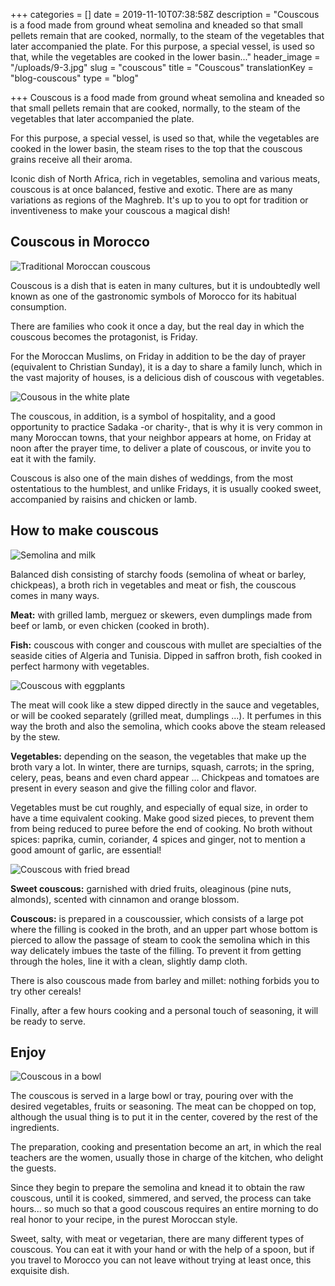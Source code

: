 +++
categories = []
date = 2019-11-10T07:38:58Z
description = "Couscous is a food made from ground wheat semolina and kneaded so that small pellets remain that are cooked, normally, to the steam of the vegetables that later accompanied the plate. For this purpose, a special vessel, is used so that, while the vegetables are cooked in the lower basin..."
header_image = "/uploads/9-3.jpg"
slug = "couscous"
title = "Couscous"
translationKey = "blog-couscous"
type = "blog"

+++
Couscous is a food made from ground wheat semolina and kneaded so that small pellets remain that are cooked, normally, to the steam of the vegetables that later accompanied the plate.

For this purpose, a special vessel, is used so that, while the vegetables are cooked in the lower basin, the steam rises to the top that the couscous grains receive all their aroma.

Iconic dish of North Africa, rich in vegetables, semolina and various meats, couscous is at once balanced, festive and exotic. There are as many variations as regions of the Maghreb. It's up to you to opt for tradition or inventiveness to make your couscous a magical dish!

## **Couscous in Morocco**

![Traditional Moroccan couscous](/uploads/4-1.jpg "Traditional Moroccan couscous")

Couscous is a dish that is eaten in many cultures, but it is undoubtedly well known as one of the gastronomic symbols of Morocco for its habitual consumption.

There are families who cook it once a day, but the real day in which the couscous becomes the protagonist, is Friday.

For the Moroccan Muslims, on Friday in addition to be the day of prayer (equivalent to Christian Sunday), it is a day to share a family lunch, which in the vast majority of houses, is a delicious dish of couscous with vegetables.

![Cousous in the white plate](/uploads/2-3.jpg "Cousous in the white plate")

The couscous, in addition, is a symbol of hospitality, and a good opportunity to practice Sadaka -or charity-, that is why it is very common in many Moroccan towns, that your neighbor appears at home, on Friday at noon after the prayer time, to deliver a plate of couscous, or invite you to eat it with the family.

Couscous is also one of the main dishes of weddings, from the most ostentatious to the humblest, and unlike Fridays, it is usually cooked sweet, accompanied by raisins and chicken or lamb.

## **How to make couscous**

![Semolina and milk](/uploads/7.jpeg "Semolina and milk")

Balanced dish consisting of starchy foods (semolina of wheat or barley, chickpeas), a broth rich in vegetables and meat or fish, the couscous comes in many ways.

**Meat:** with grilled lamb, merguez or skewers, even dumplings made from beef or lamb, or even chicken (cooked in broth). 

**Fish:** couscous with conger and couscous with mullet are specialties of the seaside cities of Algeria and Tunisia. Dipped in saffron broth, fish cooked in perfect harmony with vegetables.

![Couscous with eggplants](/uploads/3-2.jpg "Couscous with eggplants")

The meat will cook like a stew dipped directly in the sauce and vegetables, or will be cooked separately (grilled meat, dumplings ...). It perfumes in this way the broth and also the semolina, which cooks above the steam released by the stew.

**Vegetables:** depending on the season, the vegetables that make up the broth vary a lot. In winter, there are turnips, squash, carrots; in the spring, celery, peas, beans and even chard appear ... Chickpeas and tomatoes are present in every season and give the filling color and flavor.

Vegetables must be cut roughly, and especially of equal size, in order to have a time equivalent cooking. Make good sized pieces, to prevent them from being reduced to puree before the end of cooking. No broth without spices: paprika, cumin, coriander, 4 spices and ginger, not to mention a good amount of garlic, are essential!

![Couscous with fried bread](/uploads/5-1.jpg "Couscous with fried bread")

**Sweet couscous:** garnished with dried fruits, oleaginous (pine nuts, almonds), scented with cinnamon and orange blossom.

**Couscous:** is prepared in a couscoussier, which consists of a large pot where the filling is cooked in the broth, and an upper part whose bottom is pierced to allow the passage of steam to cook the semolina which in this way delicately imbues the taste of the filling. To prevent it from getting through the holes, line it with a clean, slightly damp cloth.

There is also couscous made from barley and millet: nothing forbids you to try other cereals!

Finally, after a few hours cooking and a personal touch of seasoning, it will be ready to serve.

## **Enjoy**

![Couscous in a bowl](/uploads/1-2.jpg "Couscous in a bowl")

The couscous is served in a large bowl or tray, pouring over with the desired vegetables, fruits or seasoning. The meat can be chopped on top, although the usual thing is to put it in the center, covered by the rest of the ingredients.

The preparation, cooking and presentation become an art, in which the real teachers are the women, usually those in charge of the kitchen, who delight the guests.

Since they begin to prepare the semolina and knead it to obtain the raw couscous, until it is cooked, simmered, and served, the process can take hours... so much so that a good couscous requires an entire morning to do real honor to your recipe, in the purest Moroccan style.

Sweet, salty, with meat or vegetarian, there are many different types of couscous. You can eat it with your hand or with the help of a spoon, but if you travel to Morocco you can not leave without trying at least once, this exquisite dish.